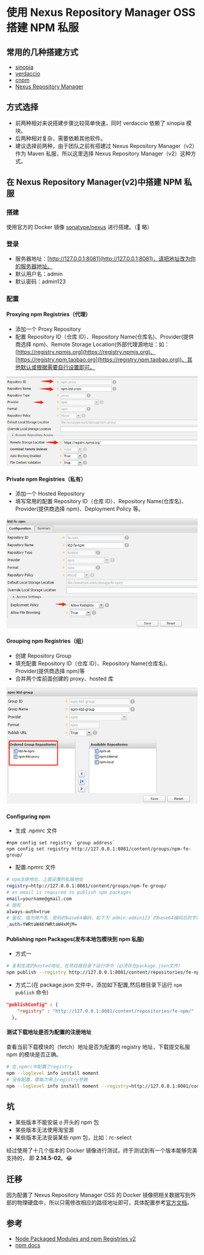 # 使用 Nexus Repository Manager OSS 搭建 NPM 私服

## 常用的几种搭建方式

- [sinopia](https://github.com/rlidwka/sinopia)
- [verdaccio](https://github.com/verdaccio/verdaccio)
- [cnpm](https://github.com/cnpm/cnpmjs.org)
- [Nexus Repository Manager](https://help.sonatype.com/docs)

## 方式选择

- 前两种相对来说搭建步骤比较简单快速，同时 verdaccio 依赖了 sinopia 模块。
- 后两种相对复杂，需要依赖其他软件。
- 建议选择前两种，由于团队之前有搭建过 Nexus Repository Manager（v2）作为 Maven 私服，所以这里选择 Nexus Repository Manager（v2）这种方式。

## 在 Nexus Repository Manager(v2)中搭建 NPM 私服

### 搭建

使用官方的 Docker 镜像 [sonatype/nexus](https://hub.docker.com/r/sonatype/nexus/) 进行搭建。（ 略）

### 登录

- 服务器地址：[http://127.0.0.1:8081](http://127.0.0.1:8081)，请把地址改为你的服务器地址。
- 默认用户名：admin
- 默认密码：admin123

### 配置

#### Proxying npm Registries（代理）

- 添加一个 Proxy Repository
- 配置 Repository ID（仓库 ID）、Repository Name(仓库名)、Provider(提供商选择 npm)、Remote Storage Location(外部代理源地址：如：[https://registry.npmjs.org](https://registry.npmjs.org)、[https://registry.npm.taobao.org](https://registry.npm.taobao.org))、其他默认或根据需要自行设置即可。

![配置代理](./assets/proxy.png)

#### Private npm Registries（私有）

- 添加一个 Hosted Repository
- 填写常用的配置 Repository ID（仓库 ID）、Repository Name(仓库名)、Provider(提供商选择 npm)、Deployment Policy 等。

![hosts配置](./assets/hosts.png)

#### Grouping npm Registries（组）

- 创建 Repository Group
- 填充配置 Repository ID（仓库 ID）、Repository Name(仓库名)、Provider(提供商选择 npm)等
- 合并两个库前面创建的 proxy、hosted 库

![group配置](./assets/group.png)

#### Configuring npm

- 生成 .npmrc 文件

```shell
#npm config set registry `group address`
npm config set registry http://127.0.0.1:8081/content/groups/npm-fe-group/
```

- 配置.npmrc 文件

```bash
# npm注册地址，上面设置的私服地址
registry=http://127.0.0.1:8081/content/groups/npm-fe-group/
# an email is required to publish npm packages
email=yourname@gmail.com
# 授权
always-auth=true
# 鉴权，值为用户名：密码的base64编码，如下为`admin:admin123`的base64编码后的字符串
_auth=YWRtaW46YWRtaW4xMjM=
```

#### Publishing npm Packages(发布本地包模块到 npm 私服)

- 方式一

```bash
# 复制生成的hosted地址，在项目根目录下运行命令（必须存在package.json文件）
npm publish --registry http://127.0.0.1:8081/content/repositories/fe-npm/
```

- 方式二(在 package.json 文件中，添加如下配置,然后根目录下运行 `npm publish` 命令)

```json
"publishConfig" : {
    "registry" : "http://127.0.0.1:8081/content/repositories/fe-npm/"
  },
```

#### 测试下载地址是否为配置的注册地址

查看当前下载模块的（fetch）地址是否为配置的 registry 地址，下载提交私服 npm 的模块是否正确。

```bash
# 在.npmrc中配置了registry
npm --loglevel info install moment
# 没有配置，需每次带上registry参数
npm --loglevel info install moment --registry=http://127.0.0.1:8081/content/groups/npm-fe-group/
```

## 坑

- 某些版本不能安装 `@` 开头的 npm 包
- 某些版本无法使用淘宝源
- 某些版本无法安装某些 npm 包，比如：rc-select

经过使用了十几个版本的 Docker 镜像进行测试，终于测试到有一个版本能够完美支持的， 即 **2.14.5-02**。:joy:

## 迁移

因为配置了 Nexus Repository Manager OSS 的 Docker 镜像把相关数据写到外部的物理硬盘中，所以只需修改相应的路径地址即可，具体配置参考[官方文档](https://hub.docker.com/r/sonatype/nexus/)。

## 参考

- [Node Packaged Modules and npm Registries v2](https://help.sonatype.com/repomanager2/node-packaged-modules-and-npm-registries#NodePackagedModulesandnpmRegistries-Configuringnpm)
- [npm docs](https://docs.npmjs.com/)

